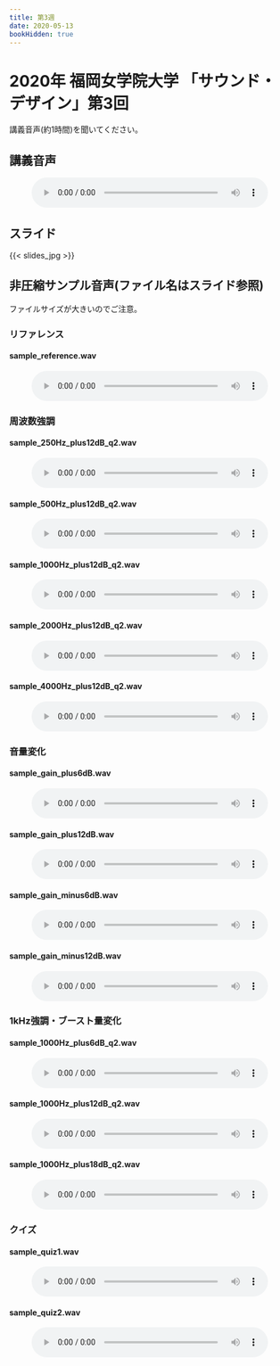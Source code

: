 ```yaml
---
title: 第3週
date: 2020-05-13
bookHidden: true
---
```



# 2020年 福岡女学院大学 「サウンド・デザイン」第3回

講義音声(約1時間)を聞いてください。

## 講義音声

<figure>
    <audio
        controls preload="metadata" 
         style="width:100%;">
        <source src="/docs/2020/fukujo-sounddesign/class-3/sounddesign-3.opus">
        <source src="/docs/2020/fukujo-sounddesign/class-3/sounddesign-3.m4a">

            Your browser does not support the
            <code>audio</code> element.
    </audio>
        <figcaption>講義音声</figcaption>

</figure>


## スライド

{{< slides_jpg >}}

## 非圧縮サンプル音声(ファイル名はスライド参照)

ファイルサイズが大きいのでご注意。

### リファレンス

#### sample_reference.wav

<figure>
    <audio
        controls preload="metadata" 
         style="width:100%;">
        <source src="/docs/2020/fukujo-sounddesign/class-3/sample_reference.wav" type="audio/wav">
            Your browser does not support the
            <code>audio</code> element.
    </audio>
</figure>

### 周波数強調

#### sample_250Hz_plus12dB_q2.wav

<figure>
    <audio
        controls preload="metadata" 
         style="width:100%;">
        <source src="/docs/2020/fukujo-sounddesign/class-3/sample_250Hz_plus12dB_q2.wav">
            Your browser does not support the
            <code>audio</code> element.
    </audio>
        
</figure>

#### sample_500Hz_plus12dB_q2.wav

<figure>
    <audio
        controls preload="metadata" 
         style="width:100%;">
        <source src="/docs/2020/fukujo-sounddesign/class-3/sample_500Hz_plus12dB_q2.wav">
            Your browser does not support the
            <code>audio</code> element.
    </audio>
        
</figure>

#### sample_1000Hz_plus12dB_q2.wav

<figure>
    <audio
        controls preload="metadata" 
         style="width:100%;">
        <source src="/docs/2020/fukujo-sounddesign/class-3/sample_1000Hz_plus12dB_q2.wav">
            Your browser does not support the
            <code>audio</code> element.
    </audio>
        
</figure>

#### sample_2000Hz_plus12dB_q2.wav

<figure>
    <audio
        controls preload="metadata" 
         style="width:100%;">
        <source src="/docs/2020/fukujo-sounddesign/class-3/sample_2000Hz_plus12dB_q2.wav">
            Your browser does not support the
            <code>audio</code> element.
    </audio>
        
</figure>

#### sample_4000Hz_plus12dB_q2.wav

<figure>
    <audio
        controls preload="metadata" 
         style="width:100%;">
        <source src="/docs/2020/fukujo-sounddesign/class-3/sample_4000Hz_plus12dB_q2.wav">
            Your browser does not support the
            <code>audio</code> element.
    </audio>
        
</figure>

### 音量変化

#### sample_gain_plus6dB.wav

<figure>
    <audio
        controls preload="metadata" 
         style="width:100%;">
        <source src="/docs/2020/fukujo-sounddesign/class-3/sample_gain_plus6dB.wav">
            Your browser does not support the
            <code>audio</code> element.
    </audio>
        
</figure>

#### sample_gain_plus12dB.wav

<figure>
    <audio
        controls preload="metadata" 
         style="width:100%;">
        <source src="/docs/2020/fukujo-sounddesign/class-3/sample_gain_plus12dB.wav">
            Your browser does not support the
            <code>audio</code> element.
    </audio>
        
</figure>

#### sample_gain_minus6dB.wav

<figure>
    <audio
        controls preload="metadata" 
         style="width:100%;">
        <source src="/docs/2020/fukujo-sounddesign/class-3/sample_gain_minus6dB.wav">
            Your browser does not support the
            <code>audio</code> element.
    </audio>
        
</figure>

#### sample_gain_minus12dB.wav

<figure>
    <audio
        controls preload="metadata" 
         style="width:100%;">
        <source src="/docs/2020/fukujo-sounddesign/class-3/sample_gain_minus12dB.wav">
            Your browser does not support the
            <code>audio</code> element.
    </audio>
        
</figure>

### 1kHz強調・ブースト量変化

#### sample_1000Hz_plus6dB_q2.wav

<figure>
    <audio
        controls preload="metadata" 
         style="width:100%;">
        <source src="/docs/2020/fukujo-sounddesign/class-3/sample_1000Hz_plus6dB_q2.wav">
            Your browser does not support the
            <code>audio</code> element.
    </audio>
        
</figure>

#### sample_1000Hz_plus12dB_q2.wav

<figure>
    <audio
        controls preload="metadata" 
         style="width:100%;">
        <source src="/docs/2020/fukujo-sounddesign/class-3/sample_1000Hz_plus12dB_q2.wav">
            Your browser does not support the
            <code>audio</code> element.
    </audio>
        
</figure>

#### sample_1000Hz_plus18dB_q2.wav

<figure>
    <audio
        controls preload="metadata" 
         style="width:100%;">
        <source src="/docs/2020/fukujo-sounddesign/class-3/sample_1000Hz_plus18dB_q2.wav">
            Your browser does not support the
            <code>audio</code> element.
    </audio>
        
</figure>

### クイズ

#### sample_quiz1.wav

<figure>
    <audio
        controls preload="metadata" 
         style="width:100%;">
        <source src="/docs/2020/fukujo-sounddesign/class-3/sample_quiz1.wav">
            Your browser does not support the
            <code>audio</code> element.
    </audio>
        
</figure>

#### sample_quiz2.wav

<figure>
    <audio
        controls preload="metadata" 
         style="width:100%;">
        <source src="/docs/2020/fukujo-sounddesign/class-3/sample_quiz2.wav">
            Your browser does not support the
            <code>audio</code> element.
    </audio>
        
</figure>

